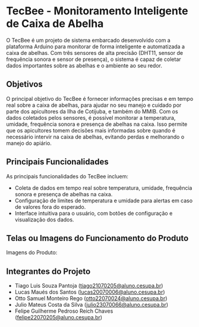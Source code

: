 # TecBee - Monitoramento Inteligente de Caixa de Abelha
O TecBee é um projeto de sistema embarcado desenvolvido com a plataforma Arduino para monitorar de forma inteligente e automatizada a caixa de abelhas. Com três sensores de alta precisão (DHT11, sensor de frequência sonora e sensor de presença), o sistema é capaz de coletar dados importantes sobre as abelhas e o ambiente ao seu redor.

## Objetivos
O principal objetivo do TecBee é fornecer informações precisas e em tempo real sobre a caixa de abelhas, para ajudar no seu manejo e cuidado por parte dos apicultores da Ilha de Cotijuba, e também do MMIB. Com os dados coletados pelos sensores, é possível monitorar a temperatura, umidade, frequência sonora e presença de abelhas na caixa. Isso permite que os apicultores tomem decisões mais informadas sobre quando é necessário intervir na caixa de abelhas, evitando perdas e melhorando o manejo do apiário.

## Principais Funcionalidades
As principais funcionalidades do TecBee incluem:

- Coleta de dados em tempo real sobre temperatura, umidade, frequência sonora e presença de abelhas na caixa.
- Configuração de limites de temperatura e umidade para alertas em caso de valores fora do esperado.
- Interface intuitiva para o usuário, com botões de configuração e visualização dos dados.

## Telas ou Imagens do Funcionamento do Produto
Imagens do Produto:

##  Integrantes do Projeto
- Tiago Luis Souza Pantoja (tiago21070205@aluno.cesupa.br)
- Lucas Maués dos Santos (lucas20070006@aluno.cesupa.br)
- Otto Samuel Monteiro Rego (otto22070024@aluno.cesupa.br)
- Julio Mateus Costa da Silva (julio23070066@aluno.cesupa.br)
- Felipe Guilherme Pedroso Reich Chaves (felipe22070205@aluno.cesupa.br)
